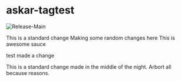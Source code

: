 # askar-tagtest

![Release-Main](https://github.com/askaret/askar-tagtest/workflows/Release-Main/badge.svg)

This is a standard change
Making some random changes here
This is awesome sauce

test
made a change

This is a standard change made in the middle of the night. Arbort all because reasons.
